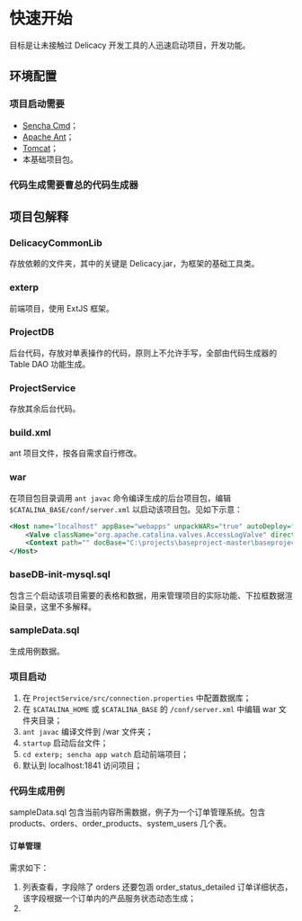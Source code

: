# 快速开始

目标是让未接触过 Delicacy 开发工具的人迅速启动项目，开发功能。

## 环境配置

### 项目启动需要

* [Sencha Cmd](https://www.sencha.com/products/extjs/cmd-download/)；
* [Apache Ant](https://ant.apache.org/)；
* [Tomcat](http://tomcat.apache.org/)；
* 本基础项目包。

### 代码生成需要曹总的代码生成器

## 项目包解释

### DelicacyCommonLib

存放依赖的文件夹，其中的关键是 Delicacy.jar，为框架的基础工具类。

### exterp

前端项目，使用 ExtJS 框架。

### ProjectDB

后台代码，存放对单表操作的代码，原则上不允许手写，全部由代码生成器的 Table DAO 功能生成。

### ProjectService

存放其余后台代码。

### build.xml

ant 项目文件，按各自需求自行修改。

### war

在项目包目录调用 ```ant javac``` 命令编译生成的后台项目包，编辑 ```$CATALINA_BASE/conf/server.xml``` 以启动该项目包。见如下示意：

```xml
<Host name="localhost" appBase="webapps" unpackWARs="true" autoDeploy="true">
    <Valve className="org.apache.catalina.valves.AccessLogValve" directory="logs" prefix="localhost_access_log" suffix=".txt" pattern="%h %l %u %t &quot;%r&quot; %s %b" />
    <Context path="" docBase="C:\projects\baseproject-master\baseproject-master\war\" />
</Host>
```

### baseDB-init-mysql.sql

包含三个启动该项目需要的表格和数据，用来管理项目的实际功能、下拉框数据渲染目录，这里不多解释。

### sampleData.sql

生成用例数据。

### 项目启动

1. 在 ```ProjectService/src/connection.properties``` 中配置数据库；
2. 在 ```$CATALINA_HOME``` 或 ```$CATALINA_BASE``` 的 ```/conf/server.xml``` 中编辑 war 文件夹目录；
3. ```ant javac``` 编译文件到 /war 文件夹；
4. ```startup``` 启动后台文件；
5. ```cd exterp; sencha app watch``` 启动前端项目；
6. 默认到 localhost:1841 访问项目；

### 代码生成用例

sampleData.sql 包含当前内容所需数据，例子为一个订单管理系统。包含 products、orders、order_products、system_users 几个表。

#### 订单管理

需求如下：

1. 列表查看，字段除了 orders 还要包涵 order_status_detailed 订单详细状态，该字段根据一个订单内的产品服务状态动态生成；
2. 

